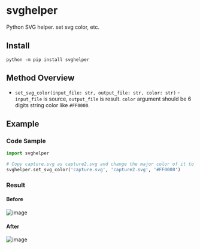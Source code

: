 # svghelper
Python SVG helper. set svg color, etc.

## Install
`python -m pip install svghelper`

## Method Overview
* `set_svg_color(input_file: str, output_file: str, color: str)` - `input_file` is source, `output_file` is result. `color` argument should be 6 digits string color like `#FF0000`.

## Example
### Code Sample
```python
import svghelper

# Copy capture.svg as capture2.svg and change the major color of it to #FF0000(red)
svghelper.set_svg_color('capture.svg', 'capture2.svg', '#FF0000')
```

### Result
#### Before
![image](https://user-images.githubusercontent.com/55078043/163768522-e7f39eeb-8c6d-4fe8-a3ee-45283a3f6b2b.png)
#### After
![image](https://user-images.githubusercontent.com/55078043/163768599-55d32215-77dc-4759-8e72-a679730d3434.png)
